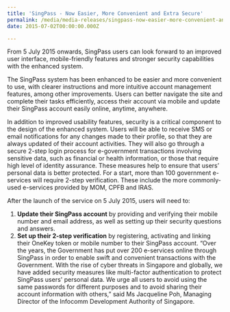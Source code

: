 ```yaml
---
title: 'SingPass - Now Easier, More Convenient and Extra Secure'
permalink: /media/media-releases/singpass-now-easier-more-convenient-and-extra-secure
date: 2015-07-02T00:00:00.000Z

---
```


From 5 July 2015 onwards, SingPass users can look forward to an improved user interface, mobile-friendly features and stronger security capabilities with the enhanced system.

The SingPass system has been enhanced to be easier and more convenient to use, with clearer instructions and more intuitive account management features, among other improvements. Users can better navigate the site and complete their tasks efficiently, access their account via mobile and update their SingPass account easily online, anytime, anywhere.

In addition to improved usability features, security is a critical component to the design of the enhanced system. Users will be able to receive SMS or email notifications for any changes made to their profile, so that they are always updated of their account activities. They will also go through a secure 2-step login process for e-government transactions involving sensitive data, such as financial or health information, or those that require high level of identity assurance. These measures help to ensure that users’ personal data is better protected. For a start, more than 100 government e-services will require 2-step verification. These include the more commonly-used e-services provided by MOM, CPFB and IRAS.

After the launch of the service on 5 July 2015, users will need to:
1. **Update their SingPass account** by providing and verifying their mobile number and email address, as well as setting up their security questions and answers.
2. **Set up their 2-step verification** by registering, activating and linking their OneKey token or mobile number to their SingPass account.
“Over the years, the Government has put over 200 e-services online through SingPass in order to enable swift and convenient transactions with the Government. With the rise of cyber threats in Singapore and globally, we have added security measures like multi-factor authentication to protect SingPass users' personal data. We urge all users to avoid using the same passwords for different purposes and to avoid sharing their account information with others,” said Ms Jacqueline Poh, Managing Director of the Infocomm Development Authority of Singapore.

